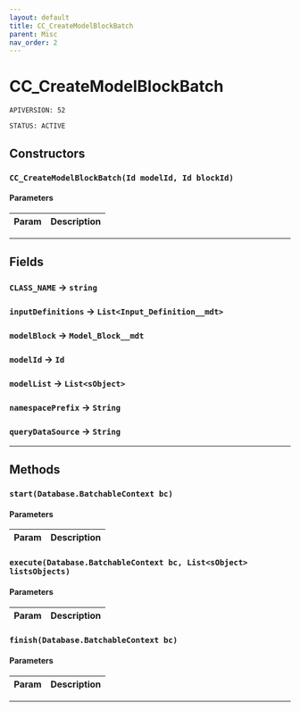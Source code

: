 ```yaml
---
layout: default
title: CC_CreateModelBlockBatch
parent: Misc
nav_order: 2
---
```


# CC_CreateModelBlockBatch

`APIVERSION: 52`

`STATUS: ACTIVE`

## Constructors

### `CC_CreateModelBlockBatch(Id modelId, Id blockId)`

#### Parameters

| Param | Description |
| ----- | ----------- |

---

## Fields

### `CLASS_NAME` → `string`

### `inputDefinitions` → `List<Input_Definition__mdt>`

### `modelBlock` → `Model_Block__mdt`

### `modelId` → `Id`

### `modelList` → `List<sObject>`

### `namespacePrefix` → `String`

### `queryDataSource` → `String`

---

## Methods

### `start(Database.BatchableContext bc)`

#### Parameters

| Param | Description |
| ----- | ----------- |

### `execute(Database.BatchableContext bc, List<sObject> listsObjects)`

#### Parameters

| Param | Description |
| ----- | ----------- |

### `finish(Database.BatchableContext bc)`

#### Parameters

| Param | Description |
| ----- | ----------- |

---
